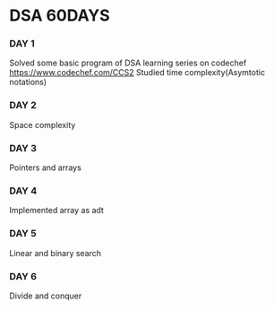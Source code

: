 # DSA 60DAYS
### DAY 1
 Solved some basic program of DSA learning series on codechef  https://www.codechef.com/CCS2
 Studied time complexity(Asymtotic notations)

### DAY 2
   Space complexity

### DAY 3
   Pointers and arrays

### DAY 4
   Implemented array as adt

### DAY 5
  Linear and binary search

### DAY 6
  Divide and conquer


       

  

